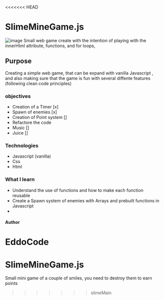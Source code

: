 <<<<<<< HEAD

# SlimeMineGame.js
![image](https://github.com/eddoCod3/SlimeMineGame.js/assets/130181966/aeb88faf-40f9-486a-9fba-5608532bb5fd)
Small web game create with the intention of playing with the innerHtml attribute, functions, and for loops,


## Purpose 
Creating a simple web game, that can be expand with vanilla Javascript , and also making sure that the game is fun with several diffente features (following clean code principles)

### objectives 

- Creation of a Timer [x]
- Spawn of enemies [x]
- Creation of Point system []
- Refactore the code
- Music []
- Juice []


### Technologies

- Javascript (vanilla)
- Css
- Html

### What I learn

- Understand the use of functions and how to make each function reusable
- Create a Spawn system of enemies with Arrays and prebuilt functions in Javascript
-

#### Author
EddoCode 
=======
# SlimeMineGame.js
Small mini game of a couple of smiles, you need to destroy them to earn points
>>>>>>> slimeMain
